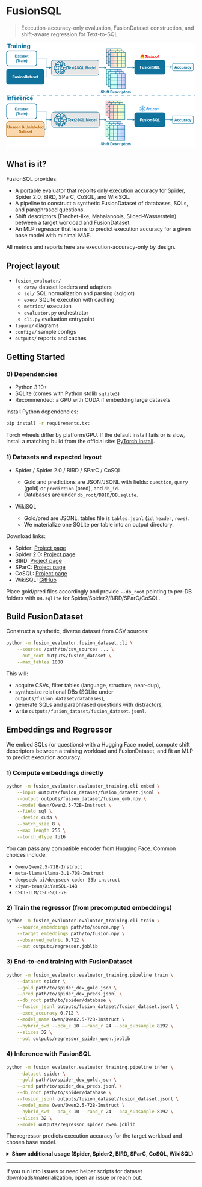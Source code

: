 # FusionSQL

> Execution-accuracy-only evaluation, FusionDataset construction, and shift-aware regression for Text-to-SQL.

![FusionSQL Framework](figure/framework.png)

## What is it?

FusionSQL provides:

- A portable evaluator that reports only execution accuracy for Spider, Spider 2.0, BIRD, SParC, CoSQL, and WikiSQL.
- A pipeline to construct a synthetic FusionDataset of databases, SQLs, and paraphrased questions.
- Shift descriptors (Frechet-like, Mahalanobis, Sliced-Wasserstein) between a target workload and FusionDataset.
- An MLP regressor that learns to predict execution accuracy for a given base model with minimal MAE.

All metrics and reports here are execution-accuracy-only by design.

## Project layout

- `fusion_evaluator/`
	- `data/` dataset loaders and adapters
	- `sql/` SQL normalization and parsing (sqlglot)
	- `exec/` SQLite execution with caching
	- `metrics/` execution
	- `evaluator.py` orchestrator
	- `cli.py` evaluation entrypoint
- `figure/` diagrams
- `configs/` sample configs
- `outputs/` reports and caches

## Getting Started

### 0) Dependencies

- Python 3.10+
- SQLite (comes with Python stdlib `sqlite3`)
- Recommended: a GPU with CUDA if embedding large datasets

Install Python dependencies:
```bash
pip install -r requirements.txt
```

Torch wheels differ by platform/GPU. If the default install fails or is slow, install a matching build from the official site: [PyTorch Install](https://pytorch.org/get-started/locally/).

### 1) Datasets and expected layout

- Spider / Spider 2.0 / BIRD / SParC / CoSQL
	- Gold and predictions are JSON/JSONL with fields: `question`, `query` (gold) or `prediction` (pred), and `db_id`.
	- Databases are under `db_root/DBID/DB.sqlite`.

- WikiSQL
	- Gold/pred are JSONL; tables file is `tables.jsonl` (`id`, `header`, `rows`).
	- We materialize one SQLite per table into an output directory.

Download links:

- Spider: [Project page](https://yale-lily.github.io/spider)
- Spider 2.0: [Project page](https://yale-lily.github.io/spider)
- BIRD: [Project page](https://bird-benchmark.com)
- SParC: [Project page](https://yale-lily.github.io/sparc)
- CoSQL: [Project page](https://yale-lily.github.io/cosql)
- WikiSQL: [GitHub](https://github.com/salesforce/WikiSQL)

Place gold/pred files accordingly and provide `--db_root` pointing to per-DB folders with `DB.sqlite` for Spider/Spider2/BIRD/SParC/CoSQL.

## Build FusionDataset

Construct a synthetic, diverse dataset from CSV sources:

```bash
python -m fusion_evaluator.fusion_dataset.cli \
	--sources /path/to/csv_sources ... \
	--out_root outputs/fusion_dataset \
	--max_tables 1000
```

This will:
- acquire CSVs, filter tables (language, structure, near-dup),
- synthesize relational DBs (SQLite under `outputs/fusion_dataset/databases`),
- generate SQLs and paraphrased questions with distractors,
- write `outputs/fusion_dataset/fusion_dataset.jsonl`.

## Embeddings and Regressor

We embed SQLs (or questions) with a Hugging Face model, compute shift descriptors between a training workload and FusionDataset, and fit an MLP to predict execution accuracy.

### 1) Compute embeddings directly

```bash
python -m fusion_evaluator.evaluator_training.cli embed \
	--input outputs/fusion_dataset/fusion_dataset.jsonl \
	--output outputs/fusion_dataset/fusion_emb.npy \
	--model Qwen/Qwen2.5-72B-Instruct \
	--field sql \
	--device cuda \
	--batch_size 8 \
	--max_length 256 \
	--torch_dtype fp16
```

You can pass any compatible encoder from Hugging Face. Common choices include:

- `Qwen/Qwen2.5-72B-Instruct`
- `meta-llama/Llama-3.1-70B-Instruct`
- `deepseek-ai/deepseek-coder-33b-instruct`
- `xiyan-team/XiYanSQL-14B`
- `CSCI-LLM/CSC-SQL-7B`

### 2) Train the regressor (from precomputed embeddings)

```bash
python -m fusion_evaluator.evaluator_training.cli train \
	--source_embeddings path/to/source.npy \
	--target_embeddings path/to/fusion.npy \
	--observed_metric 0.712 \
	--out outputs/regressor.joblib
```

### 3) End-to-end training with FusionDataset

```bash
python -m fusion_evaluator.evaluator_training.pipeline train \
    --dataset spider \
    --gold path/to/spider_dev_gold.json \
    --pred path/to/spider_dev_preds.jsonl \
    --db_root path/to/spider/database \
    --fusion_jsonl outputs/fusion_dataset/fusion_dataset.jsonl \
    --exec_accuracy 0.712 \
    --model_name Qwen/Qwen2.5-72B-Instruct \
    --hybrid_swd --pca_k 10 --rand_r 24 --pca_subsample 8192 \
    --slices 32 \
    --out outputs/regressor_spider_qwen.joblib
```

### 4) Inference with FusionSQL

```bash
python -m fusion_evaluator.evaluator_training.pipeline infer \
    --dataset spider \
    --gold path/to/spider_dev_gold.json \
    --pred path/to/spider_dev_preds.jsonl \
    --db_root path/to/spider/database \
    --fusion_jsonl outputs/fusion_dataset/fusion_dataset.jsonl \
    --model_name Qwen/Qwen2.5-72B-Instruct \
    --hybrid_swd --pca_k 10 --rand_r 24 --pca_subsample 8192 \
    --slices 32 \
    --model outputs/regressor_spider_qwen.joblib
```

The regressor predicts execution accuracy for the target workload and chosen base model.

<details>
<summary><b>Show additional usage (Spider, Spider2, BIRD, SParC, CoSQL, WikiSQL)</b></summary>

```bash
# Spider
python -m fusion_evaluator.cli \
  --dataset spider \
  --gold path/to/dev_gold.json \
  --pred path/to/predictions.jsonl \
  --db_root path/to/spider/database \
  --out outputs/spider_report.json

# Spider 2.0
python -m fusion_evaluator.cli \
  --dataset spider2 \
  --gold path/to/spider2_gold.json \
  --pred path/to/spider2_preds.jsonl \
  --db_root path/to/spider2/database \
  --out outputs/spider2_report.json

# BIRD
python -m fusion_evaluator.cli \
  --dataset bird \
  --gold path/to/bird_gold.jsonl \
  --pred path/to/bird_preds.jsonl \
  --db_root path/to/bird/database \
  --out outputs/bird_report.json

# SParC
python -m fusion_evaluator.cli \
  --dataset sparc \
  --gold path/to/sparc_dev.json \
  --pred path/to/preds.jsonl \
  --db_root path/to/spider/database \
  --out outputs/sparc_report.json

# CoSQL
python -m fusion_evaluator.cli \
  --dataset cosql \
  --gold path/to/cosql_dev.json \
  --pred path/to/preds.jsonl \
  --db_root path/to/spider/database \
  --out outputs/cosql_report.json

# WikiSQL
python -m fusion_evaluator.cli \
  --dataset wikisql \
  --gold path/to/wikisql_gold.jsonl \
  --pred path/to/wikisql_preds.jsonl \
  --wikisql_tables path/to/tables.jsonl \
  --wikisql_db_out databases/wikisql \
  --out outputs/wikisql_report.json
```

Output:
- JSON report at `--out` with `summary` and per-sample metrics.
- Console table: `ExecAcc`, `N`.
</details>

---

If you run into issues or need helper scripts for dataset downloads/materialization, open an issue or reach out.


